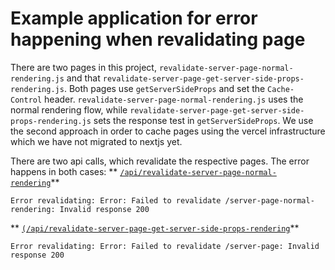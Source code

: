 # Example application for error happening when revalidating page

There are two pages in this project, `revalidate-server-page-normal-rendering.js` and
that `revalidate-server-page-get-server-side-props-rendering.js`. Both pages use `getServerSideProps`
and set the `Cache-Control` header. `revalidate-server-page-normal-rendering.js` uses the normal rendering flow,
while `revalidate-server-page-get-server-side-props-rendering.js` sets the response test in `getServerSideProps`. We use
the second approach in order to cache pages using the vercel infrastructure which we have not migrated to nextjs yet.

There are two api calls, which revalidate the respective pages. The error happens in both cases:
** [`/api/revalidate-server-page-normal-rendering`](/api/revalidate-server-page-normal-rendering)**
```text
Error revalidating: Error: Failed to revalidate /server-page-normal-rendering: Invalid response 200
```
**  [`(/api/revalidate-server-page-get-server-side-props-rendering`](/api/revalidate-server-page-get-server-side-props-rendering)**
```text
Error revalidating: Error: Failed to revalidate /server-page: Invalid response 200
```


